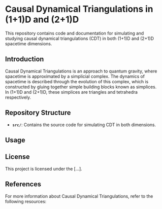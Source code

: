 # Causal Dynamical Triangulations in (1+1)D and (2+1)D

This repository contains code and documentation for simulating and studying causal dynamical triangulations (CDT) in both (1+1)D and (2+1)D spacetime dimensions.

## Introduction

Causal Dynamical Triangulations is an approach to quantum gravity, where spacetime is approximated by a simplicial complex. The dynamics of spacetime is described through the evolution of this complex, which is constructed by gluing together simple building blocks known as simplices. In (1+1)D and (2+1)D, these simplices are triangles and tetrahedra respectively.

## Repository Structure

- **`src/`**: Contains the source code for simulating CDT in both dimensions.

## Usage

## License

This project is licensed under the [...].

## References

For more information about Causal Dynamical Triangulations, refer to the following resources: